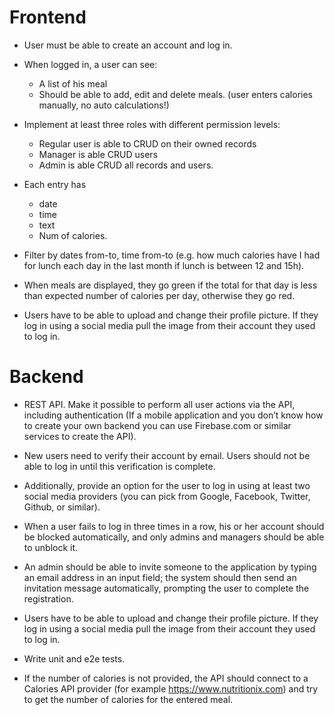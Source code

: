 # Frontend

* User must be able to create an account and log in.

* When logged in, a user can see:

  * A list of his meal
  * Should be able to add, edit and delete meals. (user enters calories manually, no auto calculations!)

* Implement at least three roles with different permission levels:

  * Regular user is able to CRUD on their owned records
  * Manager is able CRUD users
  * Admin is able CRUD all records and users.

* Each entry has

  * date
  * time
  * text
  * Num of calories.

* Filter by dates from-to, time from-to (e.g. how much calories have I had for lunch each day in the last month if lunch is between 12 and 15h).

- When meals are displayed, they go green if the total for that day is less than expected number of calories per day, otherwise they go red.

- Users have to be able to upload and change their profile picture. If they log in using a social media pull the image from their account they used to log in.

# Backend

* REST API. Make it possible to perform all user actions via the API, including authentication (If a mobile application and you don’t know how to create your own backend you can use Firebase.com or similar services to create the API).

* New users need to verify their account by email. Users should not be able to log in until this verification is complete.

* Additionally, provide an option for the user to log in using at least two social media providers (you can pick from Google, Facebook, Twitter, Github, or similar).

* When a user fails to log in three times in a row, his or her account should be blocked automatically, and only admins and managers should be able to unblock it.

* An admin should be able to invite someone to the application by typing an email address in an input field; the system should then send an invitation message automatically, prompting the user to complete the registration.

* Users have to be able to upload and change their profile picture. If they log in using a social media pull the image from their account they used to log in.

* Write unit and e2e tests.

* If the number of calories is not provided, the API should connect to a Calories API provider (for example https://www.nutritionix.com) and try to get the number of calories for the entered meal.

